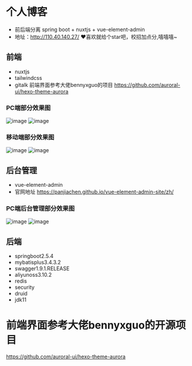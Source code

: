 # 个人博客
- 前后端分离 spring boot + nuxtjs + vue-element-admin
- 地址：http://110.40.140.27/ ❤喜欢就给个star吧，校招加点分,嘻嘻嘻~
## 前端
- nuxtjs 
- tailwindcss
- gitalk
前端界面参考大佬bennyxguo的项目
https://github.com/auroral-ui/hexo-theme-aurora
### PC端部分效果图
![image](https://user-images.githubusercontent.com/48440578/136645474-d33d77d7-91a2-425d-b423-b13eb05d30ba.png)
![image](https://user-images.githubusercontent.com/48440578/136645485-a8cb2f2b-4c21-42dc-b927-6ec9afe59150.png)
### 移动端部分效果图
![image](https://user-images.githubusercontent.com/48440578/136645535-08581d92-f47c-4644-9af7-246d5c4f58e2.png)
![image](https://user-images.githubusercontent.com/48440578/136645540-1e277e70-c02b-4249-a103-c34d028b92dc.png)
## 后台管理
- vue-element-admin
- 官网地址 https://panjiachen.github.io/vue-element-admin-site/zh/
### PC端后台管理部分效果图
![image](https://user-images.githubusercontent.com/48440578/136645584-a6d80b41-9e1e-4f3f-8135-08411029bf9a.png)
![image](https://user-images.githubusercontent.com/48440578/136645591-3f2b454f-e918-47bb-9cb4-e0045669c583.png)

## 后端
- springboot2.5.4
- mybatisplus3.4.3.2
- swagger1.9.1.RELEASE
- aliyunoss3.10.2
- redis
- security
- druid
- jdk11


# 前端界面参考大佬bennyxguo的开源项目
https://github.com/auroral-ui/hexo-theme-aurora



